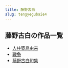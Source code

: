 ```yaml
---
title: 藤野古白
slug: tengyegubaie4
---
```


## 藤野古白の作品一覧

- [人柱築島由来](renzhuzhudaoyou-ad0)
- [戦争](zhanzheng-d13)
- [藤野古白句集](tengyegubaijuji-5b2)
